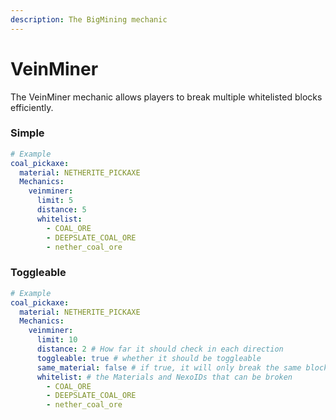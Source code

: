 ```yaml
---
description: The BigMining mechanic
---
```


# VeinMiner

The VeinMiner mechanic allows players to break multiple whitelisted blocks efficiently.

### Simple

```yaml
# Example
coal_pickaxe:
  material: NETHERITE_PICKAXE
  Mechanics:
    veinminer:
      limit: 5
      distance: 5
      whitelist:
        - COAL_ORE
        - DEEPSLATE_COAL_ORE
        - nether_coal_ore
```

### Toggleable

```yaml
# Example
coal_pickaxe:
  material: NETHERITE_PICKAXE
  Mechanics:
    veinminer:
      limit: 10
      distance: 2 # How far it should check in each direction
      toggleable: true # whether it should be toggleable
      same_material: false # if true, it will only break the same block as broken
      whitelist: # the Materials and NexoIDs that can be broken
        - COAL_ORE
        - DEEPSLATE_COAL_ORE
        - nether_coal_ore
```
